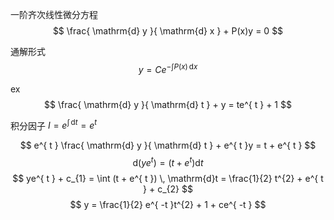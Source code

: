 一阶齐次线性微分方程
$$
\frac{ \mathrm{d} y }{ \mathrm{d} x } + P(x)y = 0
$$

通解形式
$$
y = C e^{ - \int P(x) \, \mathrm{d}x  }
$$


ex
$$
\frac{ \mathrm{d} y }{ \mathrm{d} t } + y = te^{ t } + 1
$$

积分因子 ${ I = e^{ \int  \, \mathrm{d}t } = e^{ t } }$ 

$$
e^{ t } \frac{ \mathrm{d} y }{ \mathrm{d} t } + e^{ t }y = t + e^{ t }
$$
$$
\mathrm{d}(ye^{ t })  =   (t+ e^{ t }) \mathrm{d}t 
$$
$$
ye^{ t } + c_{1} = \int (t + e^{ t }) \, \mathrm{d}t = \frac{1}{2} t^{2} + e^{ t } + c_{2}
$$
$$
y = \frac{1}{2} e^{ -t }t^{2} + 1 + ce^{ -t }
$$



